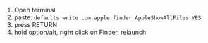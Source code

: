 1. Open terminal
2. paste: `defaults write com.apple.finder AppleShowAllFiles YES`
3. press RETURN
4. hold option/alt, right click on Finder, relaunch